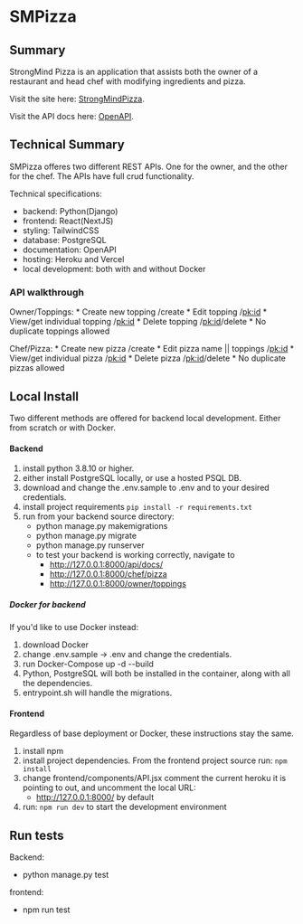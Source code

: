 # SMPizza

## Summary

StrongMind Pizza is an application that assists both the owner of a restaurant and head chef with modifying ingredients and pizza.

Visit the site here: [StrongMindPizza](https://strongmindpizza.vercel.app/).

Visit the API docs here: [OpenAPI](https://desolate-inlet-48037.herokuapp.com/api/docs/).

## Technical Summary
SMPizza offeres two different REST APIs. One for the owner, and the other for the chef.
The APIs have full crud functionality. 

Technical specifications:
* backend: Python(Django)
* frontend: React(NextJS)
* styling: TailwindCSS
* database: PostgreSQL
* documentation: OpenAPI
* hosting: Heroku and Vercel
* local development: both with and without Docker


### API walkthrough

Owner/Toppings:
    * Create new topping /create
    * Edit topping /<pk:id>
    * View/get individual topping /<pk:id>
    * Delete topping /<pk:id>/delete
    * No duplicate toppings allowed

Chef/Pizza:
    * Create new pizza /create
    * Edit pizza name || toppings /<pk:id>
    * View/get individual pizza /<pk:id>
    * Delete pizza /<pk:id>/delete
    * No duplicate pizzas allowed

## Local Install

Two different methods are offered for backend local development. Either from scratch or with Docker. 

#### Backend
1. install python 3.8.10 or higher. 
2. either install PostgreSQL locally, or use a hosted PSQL DB.
3. download and change the .env.sample to .env and to your desired credentials.
4. install project requirements `pip install -r requirements.txt`
5. run from your backend source directory: 
    * python manage.py makemigrations
    * python manage.py migrate
    * python manage.py runserver
    * to test your backend is working correctly, navigate to 
        * http://127.0.0.1:8000/api/docs/
        * http://127.0.0.1:8000/chef/pizza
        * http://127.0.0.1:8000/owner/toppings

##### Docker for backend
If you'd like to use Docker instead:
1. download Docker
2. change .env.sample -> .env and change the credentials.
3. run Docker-Compose up -d --build
4. Python, PostgreSQL will both be installed in the container, along with all the dependencies.
5. entrypoint.sh will handle the migrations.

#### Frontend
Regardless of base deployment or Docker, these instructions stay the same.
1. install npm
2. install project dependencies. From the frontend project source run: `npm install`
3. change frontend/components/API.jsx comment the current heroku it is pointing to out, and uncomment the local URL:
    * http://127.0.0.1:8000/ by default
4. run: `npm run dev` to start the development environment


## Run tests 

Backend:
- python manage.py test

frontend:
- npm run test

